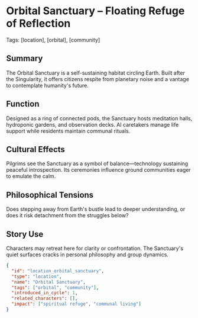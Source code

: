 # Orbital Sanctuary – Floating Refuge of Reflection
Tags: [location], [orbital], [community]

## Summary
The Orbital Sanctuary is a self-sustaining habitat circling Earth. Built after the Singularity, it offers citizens respite from planetary noise and a vantage to contemplate humanity's future.

## Function
Designed as a ring of connected pods, the Sanctuary hosts meditation halls, hydroponic gardens, and observation decks. AI caretakers manage life support while residents maintain communal rituals.

## Cultural Effects
Pilgrims see the Sanctuary as a symbol of balance—technology sustaining peaceful introspection. Its ceremonies influence ground communities eager to emulate the calm.

## Philosophical Tensions
Does stepping away from Earth's bustle lead to deeper understanding, or does it risk detachment from the struggles below?

## Story Use
Characters may retreat here for clarity or confrontation. The Sanctuary's quiet surfaces cracks in personal philosophy and group dynamics.

```json
{
  "id": "location_orbital_sanctuary",
  "type": "location",
  "name": "Orbital Sanctuary",
  "tags": ["orbital", "community"],
  "introduced_in_cycle": 1,
  "related_characters": [],
  "impact": ["spiritual refuge", "communal living"]
}
```
